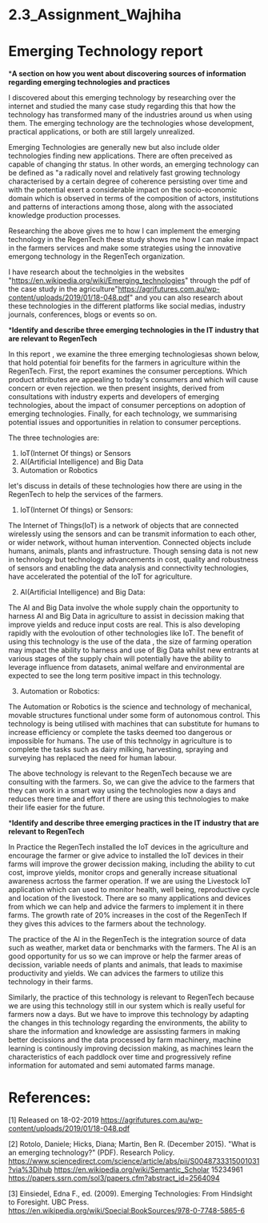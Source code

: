 # 2.3_Assignment_Wajhiha
# Emerging Technology report

***A section on how you went about discovering sources of information regarding emerging technologies and practices**
 
I discovered about this emerging technology by  researching over the internet and studied the many case study regarding this that how the technology has transformed many of the industries around us when using them. The emerging technology are the technologies whose development, practical applications, or both are still largely unrealized.

Emerging Technologies are generally new but also include older technologies finding new applications. There are often preceived as capable of changing thr status. In other words, an emerging technology can be defined as "a radically novel and relatively fast growing technology characterised by a certain degree of coherence persisting over time and with the potential exert a considerable impact on the socio-economic domain which is observed in terms of the composition of actors, institutions and patterns of interactions among those, along with the associated knowledge production processes.

Researching the above gives me to how I can implement the emerging technology in the RegenTech these study shows me how I can make impact in the  farmers services and make some strategies using the innovative emergong technology in the RegenTech organization.

I have research about the technolgies in the websites "https://en.wikipedia.org/wiki/Emerging_technologies" through the pdf of the case study in the agriculture"https://agrifutures.com.au/wp-content/uploads/2019/01/18-048.pdf" and you can  also research about these technologies in the different platforms like social medias, industry journals, conferences, blogs or events so on.

***Identify and describe three emerging technologies in the IT industry that are relevant to RegenTech**

In this report , we examine the three emerging technologiesas shown below, that hold potential foir benefits for the farmers in agriculture within the RegenTech. First, the report examines the consumer perceptions. Which product attributes are appealing to today's consumers and which will cause concern or even rejection. we then present insights, derived from consultations with industry experts and developers of emerging technologies, about the impact of consumer perceptions on adoption of emerging technologies. Finally, for each technology, we summarising potential issues and opportunities in relation to consumer perceptions.

The three technologies are:
 
1. IoT(Internet Of things) or Sensors
2. AI(Artificial Intelligence) and Big Data
3. Automation or Robotics

let's discuss in details of these technologies how there are using in the RegenTech to help the services of the farmers.

1. IoT(Internet Of things) or Sensors:

The Internet of Things(IoT) is a network of objects that are connected wirelessly using the sensors and can be transmit information to each other, or wider network, without human intervention. Connected objects include humans, animals, plants and infrastructure. Though sensing data is not new in technology but technology advancements in cost, quality and robustness of sensors and enabling the data analysis and connectivity technologies, have accelerated the potential of the IoT for agriculture.

2. AI(Artificial Intelligence) and Big Data:

The AI and Big Data involve the whole supply chain the opportunity to harness AI and Big Data in agriculture to assist in decission making that improve yields and reduce input costs are real. This is also developing rapidly with the evoloution of other technologies like IoT. The benefit of using this technology is the use of the data , the size of farming operation may impact the ability to harness and use of Big Data whilst new entrants at various stages of the supply chain will potentially have the ability to leverage influence from datasets, animal welfare and environmental are expected to see the long term positive impact in this technology.

3. Automation or Robotics:

The Automation or Robotics is the science and technology of mechanical, movable structures functional under some form of autonomous control. This technology is being utilised with machines that can substitute for humans to increase efficiency or complete the tasks deemed too dangerous or impossible for humans. The use of this technolgy in agriculture is to complete the tasks such as dairy milking, harvesting, spraying and surveying has replaced the need for human labour.


The above technology is relevant to the RegenTech because we are consulting with the farmers. So, we can give the advice to the farmers that they can work in a smart way using the technologies now a days and reduces there time and effort if there are using this technologies to make their life easier for the future.  


***Identify and describe three emerging practices in the IT industry that are relevant to RegenTech**

In Practice the RegenTech installed the IoT devices in the agriculture and encourage the farmer  or give advice to installed the IoT devices in their farms will improve the grower decission making, including the ability to cut cost, improve yields, monitor crops and generally increase situational awareness acrtoss the farmer operation. If we are using the Livestock IoT application which can used to monitor health, well being, reproductive cycle and location of the livestock. There are so many applications and devices from which we can help and advice the farmers to implement it in there farms. The growth rate of 20% increases in the cost of the RegenTech If they gives this advices to the farmers about the technology.

The practice of the AI in the RegenTech is the integration source of data such as weather, market data or benchmarks with the farmers. The AI is an good opportunity for us so we can improve or help  the farmer areas of decission, variable needs of plants and animals, that leads to maximise productivity and yields. We can advices the farmers to utilize this technology in their farms.

Similarly, the practice of this technology is relevant to RegenTech because we are using this technology still in our system which is really useful for farmers now a days. But we have to improve this technology by adapting the changes in this technology regarding the environments, the ability to share the information and knowledge are assissting farmers in making better decissions and the data processed by farm machinery, machine learning is continously improving decission making, as machines learn the characteristics of each paddlock over time and progressively refine information for automated and semi automated farms manage.

# References:

[1] Released on 18-02-2019  https://agrifutures.com.au/wp-content/uploads/2019/01/18-048.pdf

[2] Rotolo, Daniele; Hicks, Diana; Martin, Ben R. (December 2015). "What is an emerging technology?" (PDF). Research Policy. https://www.sciencedirect.com/science/article/abs/pii/S0048733315001031?via%3Dihub https://en.wikipedia.org/wiki/Semantic_Scholar 15234961 https://papers.ssrn.com/sol3/papers.cfm?abstract_id=2564094 

[3] Einsiedel, Edna F., ed. (2009). Emerging Technologies: From Hindsight to Foresight. UBC Press. https://en.wikipedia.org/wiki/Special:BookSources/978-0-7748-5865-6


